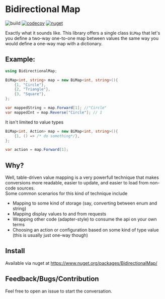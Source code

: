 Bidirectional Map
=================
![build](https://github.com/farlee2121/BidirectionalMap/workflows/Build/badge.svg)
[![codecov](https://codecov.io/gh/farlee2121/BidirectionalMap/branch/master/graph/badge.svg)](https://codecov.io/gh/farlee2121/BidirectionalMap)
[![nuget](https://img.shields.io/nuget/v/BidirectionalMap.svg)](https://www.nuget.org/packages/BidirectionalMap/)

Exactly what it sounds like. This library offers a single class `BiMap` that let's you define a two-way one-to-one map between values
the same way you would define a one-way map with a dictionary.

Example:
--------

```cs
using BidirectionalMap;

BiMap<int, string> map = new BiMap<int, string>(){
	{1, "Circle"},
	{2, "Triangle"},
	{3, "Square"},
};

var mappedString = map.Forward[1]; //"Circle"
var mappedInt = map.Reverse["Circle"]; // 1
```

It isn't limited to value types
```cs
BiMap<int, Action> map = new BiMap<int, string>(){
	{1, () => /* do something*/},
};

var action = map.Forward[1]; 
```

Why?
---

Well, table-driven value mapping is a very powerfull technique that makes conversions more readable, easier to update, and easier to load from non-code sources.  
Some common scenarios for this kind of technique include
 - Mapping to some kind of storage (say, converting between enum and string)
 - Mapping display values to and from requests
 - Wrapping other code (adapter-style) to consume the api on your own terms
 - Choosing an action or configuration based on some kind of type value (this is usually just one-way though)

Install
-------

Available via nuget at https://www.nuget.org/packages/BidirectionalMap/	


Feedback/Bugs/Contribution
--------------------------
 
 Feel free to open an issue to start the conversation. 